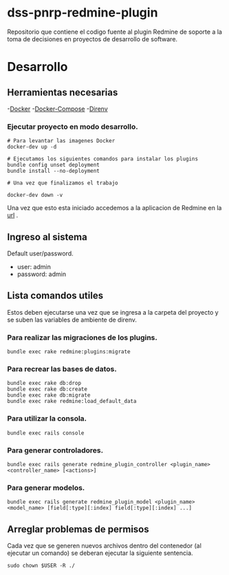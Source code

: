 # dss-pnrp-redmine-plugin

Repositorio que contiene el codigo fuente al plugin Redmine de soporte a la toma de decisiones en proyectos de desarrollo de software.

# Desarrollo

## Herramientas necesarias

-[Docker](https://docs.docker.com/engine/install/ubuntu/)
-[Docker-Compose](https://docs.docker.com/compose/install/)
-[Direnv](https://direnv.net/)

### Ejecutar proyecto en modo desarrollo.
```
# Para levantar las imagenes Docker
docker-dev up -d 

# Ejecutamos los siguientes comandos para instalar los plugins
bundle config unset deployment
bundle install --no-deployment

# Una vez que finalizamos el trabajo

docker-dev down -v
```

Una vez que esto esta iniciado accedemos a la aplicacion de Redmine en la [url](http://localhost:8080) .

## Ingreso al sistema
Default user/password.
* user: admin
* password: admin

## Lista comandos utiles
Estos deben ejecutarse una vez que se ingresa a la carpeta del proyecto y se suben las variables de ambiente de direnv.

### Para realizar las migraciones de los plugins.
```
bundle exec rake redmine:plugins:migrate
```

### Para recrear las bases de datos.
```
bundle exec rake db:drop
bundle exec rake db:create
bundle exec rake db:migrate
bundle exec rake redmine:load_default_data
```

### Para utilizar la consola. 
```
bundle exec rails console
```

### Para generar controladores.
```
bundle exec rails generate redmine_plugin_controller <plugin_name> <controller_name> [<actions>]
```

### Para generar modelos.
```
bundle exec rails generate redmine_plugin_model <plugin_name> <model_name> [field[:type][:index] field[:type][:index] ...]
```

## Arreglar problemas de permisos
Cada vez que se generen nuevos archivos dentro del contenedor (al ejecutar un comando) se deberan ejecutar la siguiente sentencia.
```
sudo chown $USER -R ./
```




